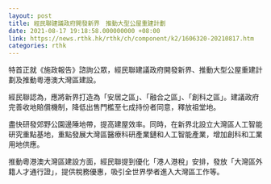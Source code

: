 ```yaml
---
layout: post
title: 經民聯建議政府開發新界　推動大型公屋重建計劃
date: 2021-08-17 19:18:58.000000000 +08:00
link: https://news.rthk.hk/rthk/ch/component/k2/1606320-20210817.htm
categories: rthk
---
```


特首正就《施政報告》諮詢公眾，經民聯建議政府開發新界、推動大型公屋重建計劃及推動粵港澳大灣區建設。

經民聯認為，應將新界打造為「安居之區」、「融合之區」、「創科之區」。建議政府完善收地賠償機制，降低出售門檻至七成持份者同意，釋放祖堂地。

盡快研發郊野公園邊陲地帶，提高建屋效率。同時，在新界北設立大灣區人工智能研究重點基地，重點發展大灣區醫療科研產業鏈和人工智能產業，增加創科和工業用地供應。

推動粵港澳大灣區建設方面，經民聯提到優化「港人港稅」安排，發放「大灣區外籍人才通行證」，提供稅務優惠，吸引全世界學者進入大灣區工作等。
